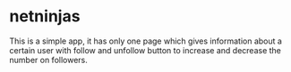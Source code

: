 # netninjas
This is a simple app, it has only one page which gives information about a certain user with follow and unfollow button to increase and decrease the number on followers.
